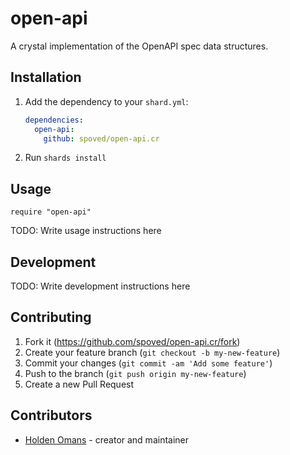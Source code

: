 # open-api

A crystal implementation of the OpenAPI spec data structures. 

## Installation

1. Add the dependency to your `shard.yml`:

   ```yaml
   dependencies:
     open-api:
       github: spoved/open-api.cr
   ```

2. Run `shards install`

## Usage

```crystal
require "open-api"
```

TODO: Write usage instructions here

## Development

TODO: Write development instructions here

## Contributing

1. Fork it (<https://github.com/spoved/open-api.cr/fork>)
2. Create your feature branch (`git checkout -b my-new-feature`)
3. Commit your changes (`git commit -am 'Add some feature'`)
4. Push to the branch (`git push origin my-new-feature`)
5. Create a new Pull Request

## Contributors

- [Holden Omans](https://github.com/kalinon) - creator and maintainer
